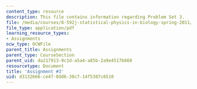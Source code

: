 ```yaml
---
content_type: resource
description: This file contains information regarding Problem Set 3.
file: /media/courses/8-592j-statistical-physics-in-biology-spring-2011/d3132666ce478dd630c714f5387c6510_MIT8_592JS11_PS3.pdf
file_type: application/pdf
learning_resource_types:
- Assignments
ocw_type: OCWFile
parent_title: Assignments
parent_type: CourseSection
parent_uid: da217913-9c1d-a5a4-a85b-2a9e4517b660
resourcetype: Document
title: 'Assignment #3'
uid: d3132666-ce47-8dd6-30c7-14f5387c6510
---
```

